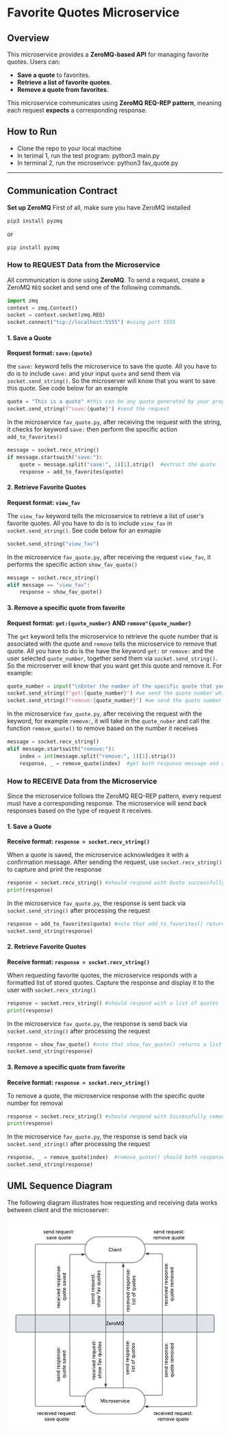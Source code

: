 # Favorite Quotes Microservice

## Overview
This microservice provides a **ZeroMQ-based API** for managing favorite quotes. Users can:
- **Save a quote** to favorites.
- **Retrieve a list of favorite quotes**.
- **Remove a quote from favorites**.

This microservice communicates using **ZeroMQ REQ-REP pattern**, meaning each request **expects** a corresponding response.

## How to Run
- Clone the repo to your local machine
- In terimal 1, run the test program: python3 main.py 
- In terminal 2, run the microserivce: python3 fav_quote.py

---

## **Communication Contract**
**Set up ZeroMQ**
First of all, make sure you have ZeroMQ installed
```sh
pip3 install pyzmq 
```
or
```sh
pip install pyzmq
```

### **How to REQUEST Data from the Microservice**
All communication is done using **ZeroMQ**. To send a request, create a ZeroMQ `REQ` socket and send one of the following commands.

```python
import zmq
context = zmq.Context()
socket = context.socket(zmq.REQ)
socket.connect("tcp://localhost:5555") #using port 5555
```

#### **1. Save a Quote**
**Request format: `save:{quote}`**

the `save:` keyword tells the microservice to save the quote. All you have to do is to include `save:` and your input `quote` and send them via `socket.send_string()`. So the microserver will know that you want to save this quote. See code below for an example
```python
quote = "This is a quote" #this can be any quote generated by your program
socket.send_string(f"save:{quote}") #send the request
```
In the microservice `fav_quote.py`, after receiving the request with the string, it checks for keyword `save:` then perform the specific action `add_to_favorites()`
```python
message = socket.recv_string()
if message.startswith("save:"):
    quote = message.split("save:", 1)[1].strip()  #extract the quote
    response = add_to_favorites(quote)

```

#### **2. Retrieve Favorite Quotes**
**Request format: `view_fav`**

The `view_fav` keyword tells the microservice to retrieve a list of user's favorite quotes. All you have to do is to include `view_fav` in `socket.send_string()`. See code below for an exmaple
```python
socket.send_string("view_fav")
```
In the microservice `fav_quote.py`, after receiving the request `view_fav`, it performs the specific action `show_fav_quote()`
```python
message = socket.recv_string()
elif message == "view_fav":
    response = show_fav_quote()
```

#### **3. Remove a specific quote from favorite**
**Request format: `get:{quote_number}` AND `remove"{quote_number}`**

The `get` keyword tells the microservice to retrieve the quote number that is associated with the quote and `remove` tells the microservice to remove that quote. All you have to do is the have the keyword `get:` or `remove:` and the user selected `quote_number`, together send them via `socket.send_string()`. So the microserver will know that you want get this quote and remove it. For example:
```python
quote_number = input("\nEnter the number of the specific quote that you wish to remove from favorites: ")
socket.send_string(f"get:{quote_number}") #we send the quote number which user entered
socket.send_string(f"remove:{quote_number}") #we send the quote number which user want to remove
```
In the microservice `fav_quote.py`, after receiving the request with the keyword, for example `remove:`, it will take in the `quote_nuber` and call the function `remove_quote()` to remove based on the number it receives
```python
message = socket.recv_string()
elif message.startswith("remove:"):
    index = int(message.split("remove:", 1)[1].strip())
    response, _ = remove_quote(index)  #get both response message and removed quote
```


### **How to RECEIVE Data from the Microservice**
Since the microservice follows the ZeroMQ REQ-REP pattern, every request must have a corresponding response. The microservice will send back responses based on the type of request it receives.

#### **1. Save a Quote**
**Receive format: `response = socket.recv_string()`**

When a quote is saved, the microservice acknowledges it with a confirmation message. After sending the request, use `socket.recv_string()` to capture and print the response
```python
response = socket.recv_string() #should respond with Quote successfully saved!
print(response)
```
In the microservice `fav_quote.py`, the response is sent back via `socket.send_string()` after processing the request
```python
response = add_to_favorites(quote) #note that add_to_favorites() returns "Quote successfully saved!"
socket.send_string(response)
```

#### **2. Retrieve Favorite Quotes**
**Receive format: `response = socket.recv_string()`**

When requesting favorite quotes, the microservice responds with a formatted list of stored quotes. Capture the response and display it to the user with `socket.recv_string()`
```python
response = socket.recv_string() #should respond with a list of quotes
print(response) 
```
In the microservice `fav_quote.py`, the response is send back via `socket.send_string()` after processing the request
```python
response = show_fav_quote() #note that show_fav_quote() returns a list of quotes retrived from favorites.json
socket.send_string(response)
```

#### **3. Remove a specific quote from favorite**
**Receive format: `response = socket.recv_string()`**

To remove a quote, the microservice response with the specific quote number for removal
```python
response = socket.recv_string() #should respond with Successfully removed: {quote_number}!
print(response)
```
In the microservice `fav_quote.py`, the response is send back via `socket.send_string()` after processing the request
```python
response, _ = remove_quote(index)  #remove_quote() should both response message and removed quote
socket.send_string(response)
```


## UML Sequence Diagram

The following diagram illustrates how requesting and receiving data works between client and the microserver:

![UML Sequence Diagram](UML.png)